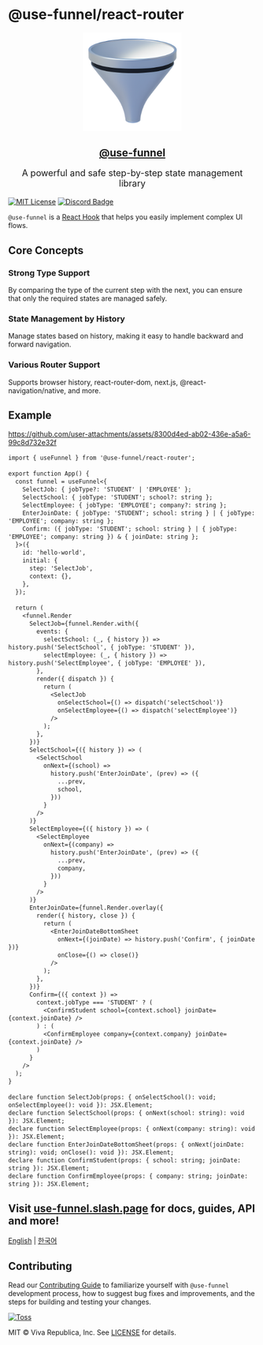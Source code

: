 # @use-funnel/react-router

<div align="center">
  <a href="https://use-funnel.slash.page" title="@use-funnel - A powerful and safe step-by-step state management library">
    <img src="../../docs/public/logo.png" width="200" />
    <h2 align="center">@use-funnel</h2>
  </a>
  <p style="font-size:18px;">A powerful and safe step-by-step state management library</p>
</div>

[![MIT License](https://img.shields.io/badge/license-MIT-blue.svg)](https://github.com/toss/use-funnel/blob/main/LICENSE) [![Discord Badge](https://discord.com/api/guilds/1281071127052943361/widget.png?style=shield)](https://discord.gg/vGXbVjP2nY)

`@use-funnel` is a [React Hook](https://react.dev/reference/rules/rules-of-hooks) that helps you easily implement complex UI flows.

## Core Concepts

### Strong Type Support

By comparing the type of the current step with the next, you can ensure that only the required states are managed safely.

### State Management by History

Manage states based on history, making it easy to handle backward and forward navigation.

### Various Router Support

Supports browser history, react-router-dom, next.js, @react-navigation/native, and more.

## Example

https://github.com/user-attachments/assets/8300d4ed-ab02-436e-a5a6-99c8d732e32f

```tsx
import { useFunnel } from '@use-funnel/react-router';

export function App() {
  const funnel = useFunnel<{
    SelectJob: { jobType?: 'STUDENT' | 'EMPLOYEE' };
    SelectSchool: { jobType: 'STUDENT'; school?: string };
    SelectEmployee: { jobType: 'EMPLOYEE'; company?: string };
    EnterJoinDate: { jobType: 'STUDENT'; school: string } | { jobType: 'EMPLOYEE'; company: string };
    Confirm: ({ jobType: 'STUDENT'; school: string } | { jobType: 'EMPLOYEE'; company: string }) & { joinDate: string };
  }>({
    id: 'hello-world',
    initial: {
      step: 'SelectJob',
      context: {},
    },
  });

  return (
    <funnel.Render
      SelectJob={funnel.Render.with({
        events: {
          selectSchool: (_, { history }) => history.push('SelectSchool', { jobType: 'STUDENT' }),
          selectEmployee: (_, { history }) => history.push('SelectEmployee', { jobType: 'EMPLOYEE' }),
        },
        render({ dispatch }) {
          return (
            <SelectJob
              onSelectSchool={() => dispatch('selectSchool')}
              onSelectEmployee={() => dispatch('selectEmployee')}
            />
          );
        },
      })}
      SelectSchool={({ history }) => (
        <SelectSchool
          onNext={(school) =>
            history.push('EnterJoinDate', (prev) => ({
              ...prev,
              school,
            }))
          }
        />
      )}
      SelectEmployee={({ history }) => (
        <SelectEmployee
          onNext={(company) =>
            history.push('EnterJoinDate', (prev) => ({
              ...prev,
              company,
            }))
          }
        />
      )}
      EnterJoinDate={funnel.Render.overlay({
        render({ history, close }) {
          return (
            <EnterJoinDateBottomSheet
              onNext={(joinDate) => history.push('Confirm', { joinDate })}
              onClose={() => close()}
            />
          );
        },
      })}
      Confirm={({ context }) =>
        context.jobType === 'STUDENT' ? (
          <ConfirmStudent school={context.school} joinDate={context.joinDate} />
        ) : (
          <ConfirmEmployee company={context.company} joinDate={context.joinDate} />
        )
      }
    />
  );
}

declare function SelectJob(props: { onSelectSchool(): void; onSelectEmployee(): void }): JSX.Element;
declare function SelectSchool(props: { onNext(school: string): void }): JSX.Element;
declare function SelectEmployee(props: { onNext(company: string): void }): JSX.Element;
declare function EnterJoinDateBottomSheet(props: { onNext(joinDate: string): void; onClose(): void }): JSX.Element;
declare function ConfirmStudent(props: { school: string; joinDate: string }): JSX.Element;
declare function ConfirmEmployee(props: { company: string; joinDate: string }): JSX.Element;
```

## Visit [use-funnel.slash.page](https://use-funnel.slash.page) for docs, guides, API and more!

[English](https://use-funnel.slash.page/en) | [한국어](https://use-funnel.slash.page/ko)

## Contributing

Read our [Contributing Guide](./CONTRIBUTING.md) to familiarize yourself with `@use-funnel` development process, how to suggest bug fixes and improvements, and the steps for building and testing your changes.

<a title="Toss" href="https://toss.im">
  <picture>
    <source media="(prefers-color-scheme: dark)" srcset="https://static.toss.im/logos/png/4x/logo-toss-reverse.png">
    <img alt="Toss" src="https://static.toss.im/logos/png/4x/logo-toss.png" width="100">
  </picture>
</a>

MIT © Viva Republica, Inc. See [LICENSE](./LICENSE) for details.

